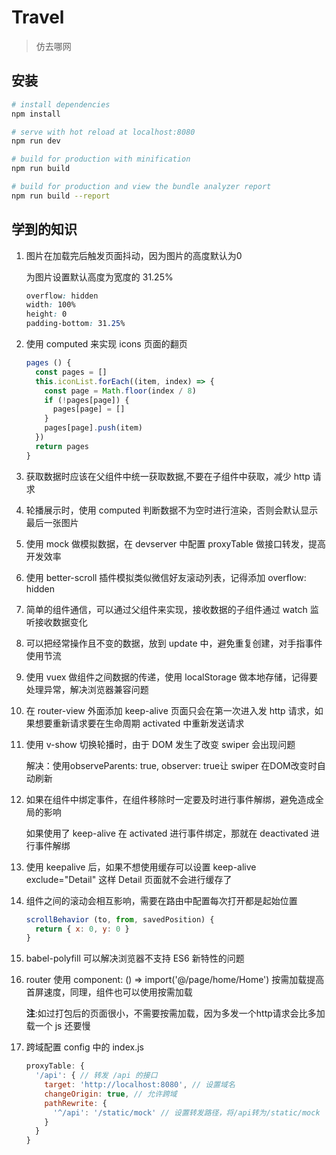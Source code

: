 # Travel

> 仿去哪网

## 安装

``` bash
# install dependencies
npm install

# serve with hot reload at localhost:8080
npm run dev

# build for production with minification
npm run build

# build for production and view the bundle analyzer report
npm run build --report
```

## 学到的知识
1. 图片在加载完后触发页面抖动，因为图片的高度默认为0

    为图片设置默认高度为宽度的 31.25%
    ```css
    overflow: hidden
    width: 100%
    height: 0
    padding-bottom: 31.25%
    ```
2. 使用 computed 来实现 icons 页面的翻页
    ```javascript
    pages () {
      const pages = []
      this.iconList.forEach((item, index) => {
        const page = Math.floor(index / 8)
        if (!pages[page]) {
          pages[page] = []
        }
        pages[page].push(item)
      })
      return pages
    }
    ```
3. 获取数据时应该在父组件中统一获取数据,不要在子组件中获取，减少 http 请求
4. 轮播展示时，使用 computed 判断数据不为空时进行渲染，否则会默认显示最后一张图片
5. 使用 mock 做模拟数据，在 devserver 中配置 proxyTable 做接口转发，提高开发效率
6. 使用 better-scroll 插件模拟类似微信好友滚动列表，记得添加 overflow: hidden
7. 简单的组件通信，可以通过父组件来实现，接收数据的子组件通过 watch 监听接收数据变化
8. 可以把经常操作且不变的数据，放到 update 中，避免重复创建，对手指事件使用节流
9. 使用 vuex 做组件之间数据的传递，使用 localStorage 做本地存储，记得要处理异常，解决浏览器兼容问题
10. 在 router-view 外面添加 keep-alive 页面只会在第一次进入发 http 请求，如果想要重新请求要在生命周期 activated 中重新发送请求
11. 使用 v-show 切换轮播时，由于 DOM 发生了改变 swiper 会出现问题

    解决：使用observeParents: true, observer: true让 swiper 在DOM改变时自动刷新
12. 如果在组件中绑定事件，在组件移除时一定要及时进行事件解绑，避免造成全局的影响

    如果使用了 keep-alive 在 activated 进行事件绑定，那就在 deactivated 进行事件解绑
13. 使用 keepalive 后，如果不想使用缓存可以设置 keep-alive exclude="Detail" 这样 Detail 页面就不会进行缓存了
14. 组件之间的滚动会相互影响，需要在路由中配置每次打开都是起始位置
    ```javascript
    scrollBehavior (to, from, savedPosition) {
      return { x: 0, y: 0 }
    }
    ```
15. babel-polyfill 可以解决浏览器不支持 ES6 新特性的问题
16. router 使用 component: () => import('@/page/home/Home') 按需加载提高首屏速度，同理，组件也可以使用按需加载
    
    **注**:如过打包后的页面很小，不需要按需加载，因为多发一个http请求会比多加载一个 js 还要慢
17. 跨域配置 config 中的 index.js
    ```javascript
    proxyTable: {
      '/api': { // 转发 /api 的接口 
        target: 'http://localhost:8080', // 设置域名
        changeOrigin: true, // 允许跨域
        pathRewrite: {
          '^/api': '/static/mock' // 设置转发路径，将/api转为/static/mock
        }
      }
    } 
    ```
    
    
   
